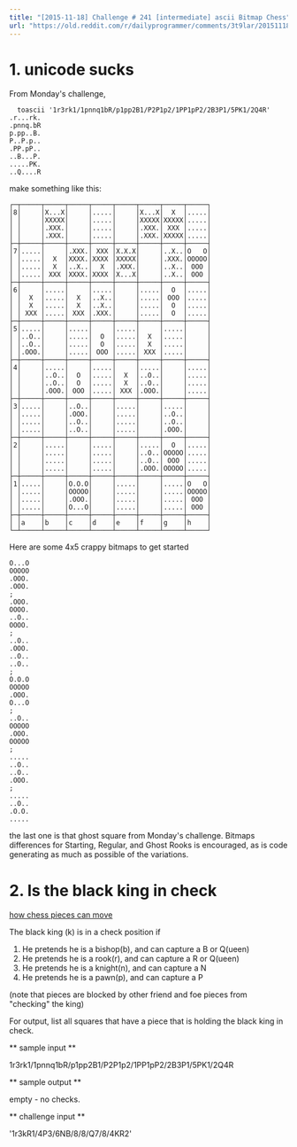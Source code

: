 ```yaml
---
title: "[2015-11-18] Challenge # 241 [intermediate] ascii Bitmap Chess"
url: "https://old.reddit.com/r/dailyprogrammer/comments/3t9lar/20151118_challenge_241_intermediate_ascii_bitmap/"
---
```


# 1. unicode sucks

From Monday's challenge,

      toascii '1r3rk1/1pnnq1bR/p1pp2B1/P2P1p2/1PP1pP2/2B3P1/5PK1/2Q4R'
    .r...rk.
    .pnnq.bR
    p.pp..B.
    P..P.p..
    .PP.pP..
    ..B...P.
    .....PK.
    ..Q....R

make something like this:

    ┌─┬─────┬─────┬─────┬─────┬─────┬─────┬─────┬─────┐
    │8│     │X...X│     │.....│     │X...X│  X  │.....│
    │ │     │XXXXX│     │.....│     │XXXXX│XXXXX│.....│
    │ │     │.XXX.│     │.....│     │.XXX.│ XXX │.....│
    │ │     │.XXX.│     │.....│     │.XXX.│XXXXX│.....│
    ├─┼─────┼─────┼─────┼─────┼─────┼─────┼─────┼─────┤
    │7│.....│     │.XXX.│ XXX │X.X.X│     │..X..│O   O│
    │ │.....│  X  │XXXX.│XXXX │XXXXX│     │.XXX.│OOOOO│
    │ │.....│  X  │..X..│  X  │.XXX.│     │..X..│ OOO │
    │ │.....│ XXX │XXXX.│XXXX │X...X│     │..X..│ OOO │
    ├─┼─────┼─────┼─────┼─────┼─────┼─────┼─────┼─────┤
    │6│     │.....│     │.....│     │.....│  O  │.....│
    │ │  X  │.....│  X  │..X..│     │.....│ OOO │.....│
    │ │  X  │.....│  X  │..X..│     │.....│  O  │.....│
    │ │ XXX │.....│ XXX │.XXX.│     │.....│  O  │.....│
    ├─┼─────┼─────┼─────┼─────┼─────┼─────┼─────┼─────┤
    │5│.....│     │.....│     │.....│     │.....│     │
    │ │..O..│     │.....│  O  │.....│  X  │.....│     │
    │ │..O..│     │.....│  O  │.....│  X  │.....│     │
    │ │.OOO.│     │.....│ OOO │.....│ XXX │.....│     │
    ├─┼─────┼─────┼─────┼─────┼─────┼─────┼─────┼─────┤
    │4│     │.....│     │.....│     │.....│     │.....│
    │ │     │..O..│  O  │.....│  X  │..O..│     │.....│
    │ │     │..O..│  O  │.....│  X  │..O..│     │.....│
    │ │     │.OOO.│ OOO │.....│ XXX │.OOO.│     │.....│
    ├─┼─────┼─────┼─────┼─────┼─────┼─────┼─────┼─────┤
    │3│.....│     │..O..│     │.....│     │.....│     │
    │ │.....│     │.OOO.│     │.....│     │..O..│     │
    │ │.....│     │..O..│     │.....│     │..O..│     │
    │ │.....│     │..O..│     │.....│     │.OOO.│     │
    ├─┼─────┼─────┼─────┼─────┼─────┼─────┼─────┼─────┤
    │2│     │.....│     │.....│     │.....│  O  │.....│
    │ │     │.....│     │.....│     │..O..│OOOOO│.....│
    │ │     │.....│     │.....│     │..O..│ OOO │.....│
    │ │     │.....│     │.....│     │.OOO.│OOOOO│.....│
    ├─┼─────┼─────┼─────┼─────┼─────┼─────┼─────┼─────┤
    │1│.....│     │O.O.O│     │.....│     │.....│O   O│
    │ │.....│     │OOOOO│     │.....│     │.....│OOOOO│
    │ │.....│     │.OOO.│     │.....│     │.....│ OOO │
    │ │.....│     │O...O│     │.....│     │.....│ OOO │
    ├─┼─────┼─────┼─────┼─────┼─────┼─────┼─────┼─────┤
    │ │a    │b    │c    │d    │e    │f    │g    │h    │
    └─┴─────┴─────┴─────┴─────┴─────┴─────┴─────┴─────┘

Here are some 4x5 crappy bitmaps to get started

    O...O
    OOOOO
    .OOO.
    .OOO.
    ;
    .OOO.
    OOOO.
    ..O..
    OOOO.
    ;
    ..O..
    .OOO.
    ..O..
    ..O..
    ;
    O.O.O
    OOOOO
    .OOO.
    O...O
    ;
    ..O..
    OOOOO
    .OOO.
    OOOOO
    ;
    .....
    ..O..
    ..O..
    .OOO.
    ;
    .....
    ..O..
    .O.O.
    .....


the last one is that ghost square from Monday's challenge.  Bitmaps differences for Starting, Regular, and Ghost Rooks is encouraged, as is code generating as much as possible of the variations.

# 2. Is the black king in check

[how chess pieces can move](https://en.wikipedia.org/wiki/Chess#Movement)

The black king (k) is in a check position if

1. He pretends he is a bishop(b), and can capture a B or Q(ueen)
2. He pretends he is a rook(r), and can capture a R or Q(ueen)
3. He pretends he is a knight(n), and can capture a N 
4. He pretends he is a pawn(p), and can capture a P

(note that pieces are blocked by other friend and foe pieces from "checking" the king)

For output, list all squares that have a piece that is holding the black king in check.

** sample input **

1r3rk1/1pnnq1bR/p1pp2B1/P2P1p2/1PP1pP2/2B3P1/5PK1/2Q4R

** sample output **

empty - no checks.

** challenge input **

'1r3kR1/4P3/6NB/8/8/Q7/8/4KR2'